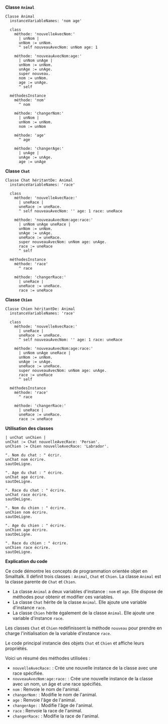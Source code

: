 **Classe `Animal`**

```smalltalk
Classe Animal
  instanceVariableNames: 'nom age'

  class
    méthode: 'nouvelleAvecNom:'
      | unNom |
      unNom := unNom.
      ^ self nouveauAvecNom: unNom age: 1

    méthode: 'nouveauAvecNom:age:'
      | unNom unAge |
      unNom := unNom.
      unAge := unAge.
      super nouveau.
      nom := unNom.
      age := unAge.
      ^ self

  méthodesInstance
    méthode: 'nom'
      ^ nom

    méthode: 'changerNom:'
      | unNom |
      unNom := unNom.
      nom := unNom

    méthode: 'age'
      ^ age

    méthode: 'changerAge:'
      | unAge |
      unAge := unAge.
      age := unAge
```

**Classe `Chat`**

```smalltalk
Classe Chat héritantDe: Animal
  instanceVariableNames: 'race'

  class
    méthode: 'nouvelleAvecRace:'
      | uneRace |
      uneRace := uneRace.
      ^ self nouveauAvecNom: '' age: 1 race: uneRace

    méthode: 'nouveauAvecNom:age:race:'
      | unNom unAge uneRace |
      unNom := unNom.
      unAge := unAge.
      uneRace := uneRace.
      super nouveauAvecNom: unNom age: unAge.
      race := uneRace
      ^ self

  méthodesInstance
    méthode: 'race'
      ^ race

    méthode: 'changerRace:'
      | uneRace |
      uneRace := uneRace.
      race := uneRace
```

**Classe `Chien`**

```smalltalk
Classe Chien héritantDe: Animal
  instanceVariableNames: 'race'

  class
    méthode: 'nouvelleAvecRace:'
      | uneRace |
      uneRace := uneRace.
      ^ self nouveauAvecNom: '' age: 1 race: uneRace

    méthode: 'nouveauAvecNom:age:race:'
      | unNom unAge uneRace |
      unNom := unNom.
      unAge := unAge.
      uneRace := uneRace.
      super nouveauAvecNom: unNom age: unAge.
      race := uneRace
      ^ self

  méthodesInstance
    méthode: 'race'
      ^ race

    méthode: 'changerRace:'
      | uneRace |
      uneRace := uneRace.
      race := uneRace
```

**Utilisation des classes**

```smalltalk
| unChat unChien |
unChat := Chat nouvelleAvecRace: 'Persan'.
unChien := Chien nouvelleAvecRace: 'Labrador'.

". Nom du chat : " écrir.
unChat nom écrire.
sautDeLigne.

". Age du chat : " écrire.
unChat age écrire.
sautDeLigne.

". Race du chat : " écrire.
unChat race écrire.
sautDeLigne.

". Nom du chien : " écrire.
unChien nom écrire.
sautDeLigne.

". Age du chien : " écrire.
unChien age écrire.
sautDeLigne.

". Race du chien : " écrire.
unChien race écrire.
sautDeLigne.
```

**Explication du code**

Ce code démontre les concepts de programmation orientée objet en Smalltalk. Il définit trois classes : `Animal`, `Chat` et `Chien`. La classe `Animal` est la classe parente de `Chat` et `Chien`.

* La classe `Animal` a deux variables d'instance : `nom` et `age`. Elle dispose de méthodes pour obtenir et modifier ces variables.
* La classe `Chat` hérite de la classe `Animal`. Elle ajoute une variable d'instance `race`.
* La classe `Chien` hérite également de la classe `Animal`. Elle ajoute une variable d'instance `race`.

Les classes `Chat` et `Chien` redéfinissent la méthode `nouveau` pour prendre en charge l'initialisation de la variable d'instance `race`.

Le code principal instancie des objets `Chat` et `Chien` et affiche leurs propriétés.

Voici un résumé des méthodes utilisées :

* `nouvelleAvecRace:` : Crée une nouvelle instance de la classe avec une race spécifiée.
* `nouveauAvecNom:age:race:` : Crée une nouvelle instance de la classe avec un nom, un âge et une race spécifiés.
* `nom` : Renvoie le nom de l'animal.
* `changerNom:` : Modifie le nom de l'animal.
* `age` : Renvoie l'âge de l'animal.
* `changerAge:` : Modifie l'âge de l'animal.
* `race` : Renvoie la race de l'animal.
* `changerRace:` : Modifie la race de l'animal.